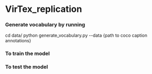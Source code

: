 # VirTex_replication

### Generate vocabulary by running
cd data/
python generate_vocabulary.py --data {path to coco caption annotations}

### To train the model 


### To test the model  
